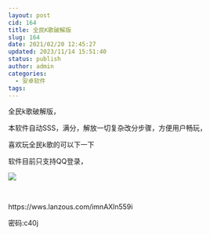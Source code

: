 ```yaml
---
layout: post
cid: 164
title: 全民K歌破解版
slug: 164
date: 2021/02/20 12:45:27
updated: 2023/11/14 15:51:40
status: publish
author: admin
categories: 
  - 安卓软件
tags: 
---
```



<div alt="潮男心博客 www.cnx0.com" >
				<p>全民k歌破解版，</p>
<p>本软件自动SSS，满分，解放一切复杂改分步骤，方便用户畅玩，</p>
<p>喜欢玩全民k歌的可以下一下</p>
<p>软件目前只支持QQ登录，</p>
<p><img src="https://www.115z.com/edit/php/upload/20210220/16137694078055.jpg"></p>
<p><br></p>
<p>https://wws.lanzous.com/imnAXln559i</p>
<p>密码:c40j<br><br><br><br><br></p>			</div>
			